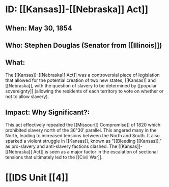 # ID: [[Kansas]]-[[Nebraska]] Act]] 
## When: May 30, 1854
## Who: Stephen Douglas (Senator from [[Illinois]]) 
## What: 
The [[Kansas]]-[[Nebraska]] Act]] was a controversial piece of legislation that allowed for the potential creation of two new states, [[Kansas]] and [[Nebraska]], with the question of slavery to be determined by [[popular sovereignty]] (allowing the residents of each territory to vote on whether or not to allow slavery). 
## Impact: Why Significant?: 
This act effectively repealed the [[Missouri]] Compromise]] of 1820 which prohibited slavery north of the 36°30′ parallel. This angered many in the North, leading to increased tensions between the North and South. It also sparked a violent struggle in [[Kansas]], known as "[[Bleeding [[Kansas]]," as pro-slavery and anti-slavery factions clashed. The [[Kansas]]-[[Nebraska]] Act]] is seen as a major factor in the escalation of sectional tensions that ultimately led to the [[Civil War]]. 

# [[IDS Unit [[4]]